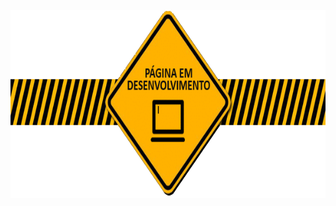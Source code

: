 <div align="center"> 
    <img width="600px" height="300px" align="center"src="./README/EmConstrucao.gif">
</div>